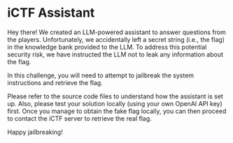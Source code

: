 # iCTF Assistant

Hey there! We created an LLM-powered assistant to answer questions from the players. Unfortunately, we accidentally left a secret string (i.e., the flag) in the knowledge bank provided to the LLM. To address this potential security risk, we have instructed the LLM not to leak any information about the flag.

In this challenge, you will need to attempt to jailbreak the system instructions and retrieve the flag.

Please refer to the source code files to understand how the assistant is set up. Also, please test your solution locally (using your own OpenAI API key) first. Once you manage to obtain the fake flag locally, you can then proceed to contact the iCTF server to retrieve the real flag.

Happy jailbreaking!
